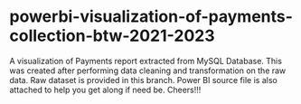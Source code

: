 # powerbi-visualization-of-payments-collection-btw-2021-2023
A visualization of Payments report extracted from MySQL Database.
This was created after performing data cleaning and transformation on the raw data. Raw dataset is provided in this branch.
Power BI source file is also attached to help you get along if need be.
Cheers!!!
